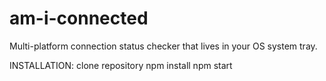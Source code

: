 # am-i-connected
Multi-platform connection status checker that lives in your OS system tray.

INSTALLATION:
clone repository
npm install
npm start

